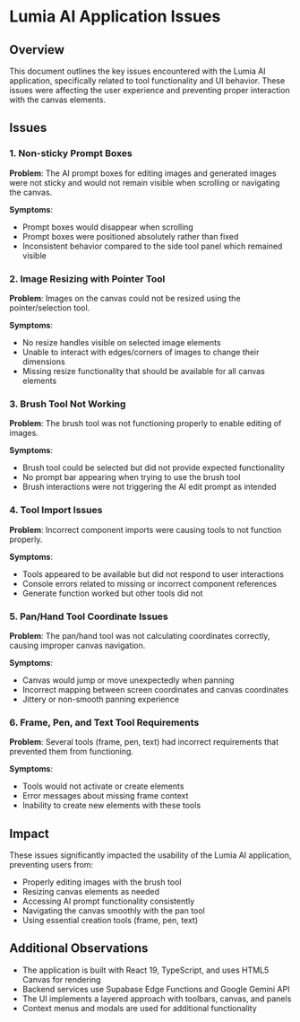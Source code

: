 # Lumia AI Application Issues

## Overview
This document outlines the key issues encountered with the Lumia AI application, specifically related to tool functionality and UI behavior. These issues were affecting the user experience and preventing proper interaction with the canvas elements.

## Issues

### 1. Non-sticky Prompt Boxes
**Problem**: The AI prompt boxes for editing images and generated images were not sticky and would not remain visible when scrolling or navigating the canvas.

**Symptoms**:
- Prompt boxes would disappear when scrolling
- Prompt boxes were positioned absolutely rather than fixed
- Inconsistent behavior compared to the side tool panel which remained visible

### 2. Image Resizing with Pointer Tool
**Problem**: Images on the canvas could not be resized using the pointer/selection tool.

**Symptoms**:
- No resize handles visible on selected image elements
- Unable to interact with edges/corners of images to change their dimensions
- Missing resize functionality that should be available for all canvas elements

### 3. Brush Tool Not Working
**Problem**: The brush tool was not functioning properly to enable editing of images.

**Symptoms**:
- Brush tool could be selected but did not provide expected functionality
- No prompt bar appearing when trying to use the brush tool
- Brush interactions were not triggering the AI edit prompt as intended

### 4. Tool Import Issues
**Problem**: Incorrect component imports were causing tools to not function properly.

**Symptoms**:
- Tools appeared to be available but did not respond to user interactions
- Console errors related to missing or incorrect component references
- Generate function worked but other tools did not

### 5. Pan/Hand Tool Coordinate Issues
**Problem**: The pan/hand tool was not calculating coordinates correctly, causing improper canvas navigation.

**Symptoms**:
- Canvas would jump or move unexpectedly when panning
- Incorrect mapping between screen coordinates and canvas coordinates
- Jittery or non-smooth panning experience

### 6. Frame, Pen, and Text Tool Requirements
**Problem**: Several tools (frame, pen, text) had incorrect requirements that prevented them from functioning.

**Symptoms**:
- Tools would not activate or create elements
- Error messages about missing frame context
- Inability to create new elements with these tools

## Impact
These issues significantly impacted the usability of the Lumia AI application, preventing users from:
- Properly editing images with the brush tool
- Resizing canvas elements as needed
- Accessing AI prompt functionality consistently
- Navigating the canvas smoothly with the pan tool
- Using essential creation tools (frame, pen, text)

## Additional Observations
- The application is built with React 19, TypeScript, and uses HTML5 Canvas for rendering
- Backend services use Supabase Edge Functions and Google Gemini API
- The UI implements a layered approach with toolbars, canvas, and panels
- Context menus and modals are used for additional functionality
